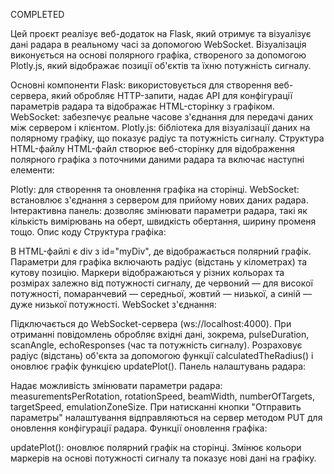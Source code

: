 COMPLETED

Цей проєкт реалізує веб-додаток на Flask, який отримує та візуалізує дані радара в реальному часі за допомогою WebSocket. Візуалізація виконується на основі полярного графіка, створеного за допомогою Plotly.js, який відображає позиції об'єктів та їхню потужність сигналу.

Основні компоненти
Flask: використовується для створення веб-сервера, який обробляє HTTP-запити, надає API для конфігурації параметрів радара та відображає HTML-сторінку з графіком.
WebSocket: забезпечує реальне часове з'єднання для передачі даних між сервером і клієнтом.
Plotly.js: бібліотека для візуалізації даних на полярному графіку, що показує радіус та потужність сигналу.
Структура HTML-файлу
HTML-файл створює веб-сторінку для відображення полярного графіка з поточними даними радара та включає наступні елементи:

Plotly: для створення та оновлення графіка на сторінці.
WebSocket: встановлює з'єднання з сервером для прийому нових даних радара.
Інтерактивна панель: дозволяє змінювати параметри радара, такі як кількість вимірювань на оберт, швидкість обертання, ширину променя тощо.
Опис коду
Структура графіка:

В HTML-файлі є div з id="myDiv", де відображається полярний графік.
Параметри для графіка включають радіус (відстань у кілометрах) та кутову позицію.
Маркери відображаються у різних кольорах та розмірах залежно від потужності сигналу, де червоний — для високої потужності, помаранчевий — середньої, жовтий — низької, а синій — дуже низької потужності.
WebSocket з'єднання:

Підключається до WebSocket-сервера (ws://localhost:4000).
При отриманні повідомлень обробляє вхідні дані, зокрема, pulseDuration, scanAngle, echoResponses (час та потужність сигналу).
Розраховує радіус (відстань) об'єкта за допомогою функції calculatedTheRadius() і оновлює графік функцією updatePlot().
Панель налаштувань радара:

Надає можливість змінювати параметри радара: measurementsPerRotation, rotationSpeed, beamWidth, numberOfTargets, targetSpeed, emulationZoneSize.
При натисканні кнопки "Отправить параметры" налаштування відправляються на сервер методом PUT для оновлення конфігурації радара.
Функції оновлення графіка:

updatePlot(): оновлює полярний графік на сторінці. Змінює кольори маркерів на основі потужності сигналу та показує нові дані на графіку.

